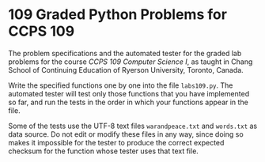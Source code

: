 # 109 Graded Python Problems for CCPS 109

The problem specifications and the automated tester for the graded lab problems for the course *CCPS 109 Computer Science I*, as taught in Chang School of Continuing Education of Ryerson University, Toronto, Canada.

Write the specified functions one by one into the file `labs109.py`. The automated tester will test only those functions that you have implemented so far, and run the tests in the order in which your functions appear in the file.

Some of the tests use the UTF-8 text files `warandpeace.txt` and `words.txt` as data source. Do not edit or modify these files in any way, since doing so makes it impossible for the tester to produce the correct expected checksum for the function whose tester uses that text file.

